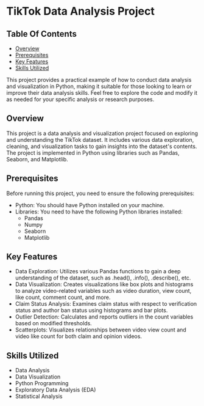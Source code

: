 # TikTok Data Analysis Project

## Table Of Contents
- [Overview](#overview)
- [Prerequisites](#prerequisites)
- [Key Features](#key-features)
- [Skills Utilized](#skills-utilized)

This project provides a practical example of how to conduct data analysis and visualization in Python, making it suitable for those looking to learn or improve their data analysis skills.
Feel free to explore the code and modify it as needed for your specific analysis or research purposes.

## Overview
This project is a data analysis and visualization project focused on exploring and understanding the TikTok dataset. It includes various data exploration, cleaning, and visualization tasks to gain insights into the dataset's contents. The project is implemented in Python using libraries such as Pandas, Seaborn, and Matplotlib.

## Prerequisites
Before running this project, you need to ensure the following prerequisites:

- Python: You should have Python installed on your machine.
- Libraries: You need to have the following Python libraries installed:
  - Pandas
  - Numpy
  - Seaborn
  - Matplotlib

## Key Features
- Data Exploration: Utilizes various Pandas functions to gain a deep understanding of the dataset, such as .head(), .info(), .describe(), etc.
- Data Visualization: Creates visualizations like box plots and histograms to analyze video-related variables such as video duration, view count, like count, comment count, and more.
- Claim Status Analysis: Examines claim status with respect to verification status and author ban status using histograms and bar plots.
- Outlier Detection: Calculates and reports outliers in the count variables based on modified thresholds.
- Scatterplots: Visualizes relationships between video view count and video like count for both claim and opinion videos.

## Skills Utilized
- Data Analysis
- Data Visualization
- Python Programming
- Exploratory Data Analysis (EDA)
- Statistical Analysis

  
